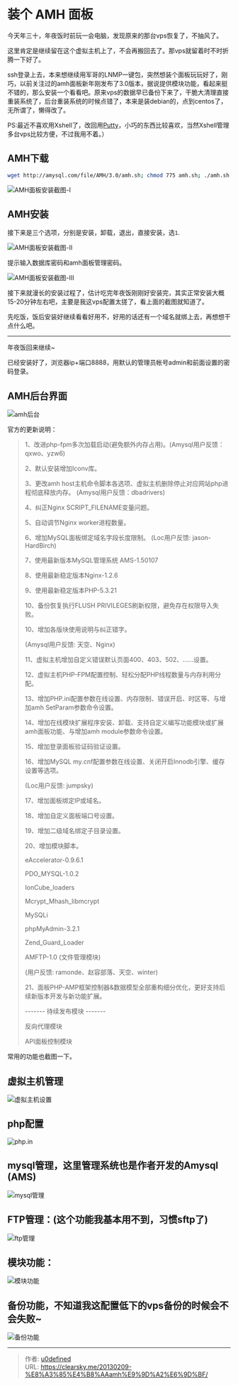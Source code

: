 # 装个 AMH 面板


今天年三十，年夜饭时前玩一会电脑，发现原来的那台vps恢复了，不抽风了。

这里肯定是继续留在这个虚拟主机上了，不会再搬回去了。那vps就留着时不时折腾一下好了。

ssh登录上去，本来想继续用军哥的LNMP一键包，突然想装个面板玩玩好了，刚巧，以前关注过的amh面板新年刚发布了3.0版本，据说提供模块功能，看起来挺不错的，那么安装一个看看吧。原来vps的数据早已备份下来了，干脆大清理直接重装系统了，后台重装系统的时候点错了，本来是装debian的，点到centos了，无所谓了，懒得改了。

PS:最近不喜欢用Xshell了，改回用[Putty](http://www.chiark.greenend.org.uk/~sgtatham/putty/download.html "Putty官方网站")，小巧的东西比较喜欢，当然Xshell管理多台vps比较方便，不过我用不着。）

## AMH下载

```bash
wget http://amysql.com/file/AMH/3.0/amh.sh; chmod 775 amh.sh; ./amh.sh 2>&1 | tee amh.log;
```

![AMH面板安装截图-I](934698395.jpg "AMH面板安装截图-I")

## AMH安装

接下来是三个选项，分别是安装，卸载，退出，直接安装，选`1`.

![AMH面板安装截图-II](1641102343.jpg "AMH面板安装截图-II")

提示输入数据库密码和amh面板管理密码。

![AMH面板安装截图-III](4079498515.jpg "AMH面板安装截图-III")

接下来就漫长的安装过程了，估计吃完年夜饭刚刚好安装完，其实正常安装大概15-20分钟左右吧，主要是我这vps配置太搓了，看上面的截图就知道了。

先吃饭，饭后安装好继续看看好用不，好用的话还有一个域名就绑上去，再想想干点什么吧。

* * *

年夜饭回来继续~

已经安装好了，浏览器ip+端口8888，用默认的管理员帐号admin和前面设置的密码登录。

## AMH后台界面

![amh后台](2865386914.jpg "amh后台")

官方的更新说明：

> 1、改进php-fpm多次加载启动(避免额外内存占用)。(Amysql用户反馈：qxwo、yzw6)
>
> 2、默认安装增加Iconv库。
>
> 3、更改amh host主机命令脚本各选项、虚拟主机删除停止对应网站php进程彻底释放内存。 (Amysql用户反馈：dbadrivers)
>
> 4、纠正Nginx SCRIPT_FILENAME变量问题。
>
> 5、自动调节Nginx worker进程数量。
>
> 6、增加MySQL面板绑定域名字段长度限制。 (Loc用户反馈: jason-HardBirch)
>
> 7、使用最新版本MySQL管理系统 AMS-1.50107
>
> 8、使用最新稳定版本Nginx-1.2.6
>
> 9、使用最新稳定版本PHP-5.3.21
>
> 10、备份恢复执行FLUSH PRIVILEGES刷新权限，避免存在权限导入失败。
>
> 10、增加各版块使用说明与纠正错字。
>
>
> (Amysql用户反馈: 天空、Nginx)
>
> 11、虚拟主机增加自定义错误默认页面400、403、502、……设置。
>
> 12、虚拟主机PHP-FPM配置控制、轻松分配PHP线程数量与内存利用分配。
>
> 13、增加PHP.ini配置参数在线设置、内存限制、错误开启、时区等、与增加amh SetParam参数命令设置。
>
> 14、增加在线模块扩展程序安装、卸载、支持自定义编写功能模块或扩展amh面板功能、与增加amh module参数命令设置。
>
> 15、增加登录面板验证码验证设置。
>
> 16、增加MySQL my.cnf配置参数在线设置、关闭开启Innodb引擎、缓存设置等选项。
>
>
> (Loc用户反馈: jumpsky)
>
> 17、增加面板绑定IP或域名。
>
> 18、增加自定义面板端口号设置。
>
> 19、增加二级域名绑定子目录设置。
>
>
> 20、增加模块脚本。
>
> eAccelerator-0.9.6.1
>
> PDO_MYSQL-1.0.2
>
> IonCube_loaders
>
> Mcrypt_Mhash_libmcrypt
>
> MySQLi
>
> phpMyAdmin-3.2.1
>
> Zend_Guard_Loader
>
> AMFTP-1.0 (文件管理模块)
>
> (用户反馈: ramonde、赵容部落、天空、winter)
>
>
> 21、面板PHP-AMP框架控制器&数据模型全部重构细分优化，更好支持后续新版本开发与新功能扩展。
>
>
> ------- 待续发布模块 -------
>
> 反向代理模块
>
> API面板控制模块

常用的功能也截图一下。

## 虚拟主机管理

![虚拟主机设置](3961045261.jpg "虚拟主机设置")

## php配置

![php.in](3048387243.jpg "php.in")

## mysql管理，这里管理系统也是作者开发的Amysql (AMS)

![mysql管理](2836581302.jpg "mysql管理")

## FTP管理：(这个功能我基本用不到，习惯sftp了)

![ftp管理](3956944561.jpg "ftp管理")

## 模块功能：

![模块功能](1727044863.jpg "模块功能")

## 备份功能，不知道我这配置低下的vps备份的时候会不会失败~

![备份功能](2870361217.jpg "备份功能")


---

> 作者: [u0defined](http://clearsky.me/)  
> URL: https://clearsky.me/20130209-%E8%A3%85%E4%B8%AAamh%E9%9D%A2%E6%9D%BF/  

